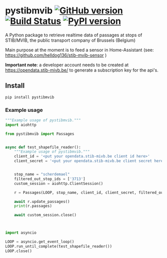 # pystibmvib [![GitHub version](https://badge.fury.io/gh/helldog136%2Fpystibmvib.svg)](https://badge.fury.io/gh/helldog136%2Fpystibmvib) [![Build Status](https://travis-ci.com/helldog136%2Fpystibmvib.svg?branch=master)](https://travis-ci.com/helldog136/pystibmvib) [![PyPI version](https://badge.fury.io/py/pystibmvib.svg)](https://badge.fury.io/py/pystibmvib)
A Python package to retrieve realtime data of passages at stops of STIB/MVIB, the public transport company of Brussels (Belgium)

Main purpose at the moment is to feed a sensor in Home-Assistant (see: https://github.com/helldog136/stib-mvib-sensor )

**Important note**: a developer account needs to be created at https://opendata.stib-mivb.be/ to generate a subscription key for the api's.

## Install

```bash
pip install pystibmvib
```

### Example usage

```python
"""Example usage of pystibmvib."""
import aiohttp 

from pystibmvib import Passages


async def test_shapefile_reader():
    """Example usage of pystibmvib."""
    client_id = '<put your opendata.stib-mivb.be client id here>'
    client_secret = '<put your opendata.stib-mivb.be client secret here>'


    stop_name = "scherdemael"
    filtered_out_stop_ids = ['3713']
    custom_session = aiohttp.ClientSession()

    r = Passages(LOOP, stop_name, client_id, client_secret, filtered_out_stop_ids=filtered_out_stop_ids, session=custom_session)

    await r.update_passages()
    print(r.passages)

    await custom_session.close()



import asyncio

LOOP = asyncio.get_event_loop()
LOOP.run_until_complete(test_shapefile_reader())
LOOP.close()

